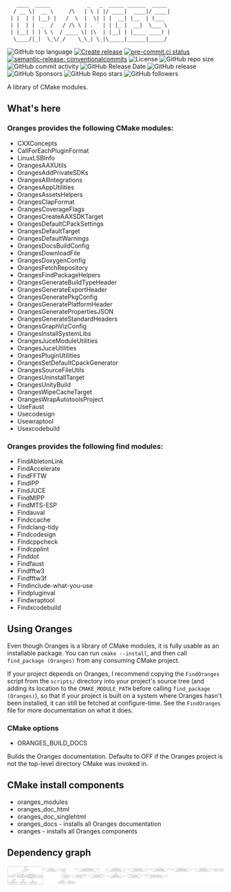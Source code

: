 <!-- markdownlint-disable -->
<!-- editorconfig-checker-disable -->
```
   ____  _____            _   _  _____ ______  _____
  / __ \|  __ \     /\   | \ | |/ ____|  ____|/ ____|
 | |  | | |__) |   /  \  |  \| | |  __| |__  | (___
 | |  | |  _  /   / /\ \ | . ` | | |_ |  __|  \___ \
 | |__| | | \ \  / ____ \| |\  | |__| | |____ ____) |
  \____/|_|  \_\/_/    \_\_| \_|\_____|______|_____/
```

![GitHub top language](https://img.shields.io/github/languages/top/benthevining/Oranges)
[![Create release](https://github.com/benthevining/Oranges/actions/workflows/release.yml/badge.svg)](https://github.com/benthevining/Oranges/actions/workflows/release.yml)
[![pre-commit.ci status](https://results.pre-commit.ci/badge/github/benthevining/Oranges/main.svg)](https://results.pre-commit.ci/latest/github/benthevining/Oranges/main)
[![semantic-release: conventionalcommits](https://img.shields.io/badge/semantic--release-conventionalcommits-e10079?logo=semantic-release)](https://github.com/semantic-release/semantic-release)
![License](https://img.shields.io/github/license/benthevining/Oranges)
![GitHub repo size](https://img.shields.io/github/repo-size/benthevining/Oranges)
![GitHub commit activity](https://img.shields.io/github/commit-activity/m/benthevining/Oranges)
![GitHub Release Date](https://img.shields.io/github/release-date/benthevining/Oranges)
![GitHub release](https://img.shields.io/github/v/release/benthevining/Oranges)
![GitHub Sponsors](https://img.shields.io/github/sponsors/benthevining?style=social)
![GitHub Repo stars](https://img.shields.io/github/stars/benthevining/Oranges?style=social)
![GitHub followers](https://img.shields.io/github/followers/benthevining?style=social)

A library of CMake modules.

## What's here

### Oranges provides the following CMake modules:

  * CXXConcepts
  * CallForEachPluginFormat
  * LinuxLSBInfo
  * OrangesAAXUtils
  * OrangesAddPrivateSDKs
  * OrangesAllIntegrations
  * OrangesAppUtilities
  * OrangesAssetsHelpers
  * OrangesClapFormat
  * OrangesCoverageFlags
  * OrangesCreateAAXSDKTarget
  * OrangesDefaultCPackSettings
  * OrangesDefaultTarget
  * OrangesDefaultWarnings
  * OrangesDocsBuildConfig
  * OrangesDownloadFile
  * OrangesDoxygenConfig
  * OrangesFetchRepository
  * OrangesFindPackageHelpers
  * OrangesGenerateBuildTypeHeader
  * OrangesGenerateExportHeader
  * OrangesGeneratePkgConfig
  * OrangesGeneratePlatformHeader
  * OrangesGeneratePropertiesJSON
  * OrangesGenerateStandardHeaders
  * OrangesGraphVizConfig
  * OrangesInstallSystemLibs
  * OrangesJuceModuleUtilities
  * OrangesJuceUtilities
  * OrangesPluginUtilities
  * OrangesSetDefaultCpackGenerator
  * OrangesSourceFileUtils
  * OrangesUninstallTarget
  * OrangesUnityBuild
  * OrangesWipeCacheTarget
  * OrangesWrapAutotoolsProject
  * UseFaust
  * Usecodesign
  * Usewraptool
  * Usexcodebuild

### Oranges provides the following find modules:

  * FindAbletonLink
  * FindAccelerate
  * FindFFTW
  * FindIPP
  * FindJUCE
  * FindMIPP
  * FindMTS-ESP
  * Findauval
  * Findccache
  * Findclang-tidy
  * Findcodesign
  * Findcppcheck
  * Findcpplint
  * Finddot
  * Findfaust
  * Findfftw3
  * Findfftw3f
  * Findinclude-what-you-use
  * Findpluginval
  * Findwraptool
  * Findxcodebuild

## Using Oranges

Even though Oranges is a library of CMake modules, it is fully usable as an installable package.
You can run `cmake --install`, and then call `find_package (Oranges)` from any consuming CMake project.

If your project depends on Oranges, I recommend copying the `FindOranges` script from the `scripts/` directory into your project's source tree (and adding its location to the `CMAKE_MODULE_PATH` before calling `find_package (Oranges)`), so that if your project is built on a system where Oranges hasn't been installed, it can still be fetched at configure-time.
See the `FindOranges` file for more documentation on what it does.

### CMake options

* ORANGES_BUILD_DOCS

Builds the Oranges documentation. Defaults to OFF if the Oranges project is not the top-level directory CMake was invoked in.

## CMake install components
  * oranges_modules
  * oranges_doc_html
  * oranges_doc_singlehtml
  * oranges_docs - installs all Oranges documentation
  * oranges - installs all Oranges components

## Dependency graph

<p align="center">
  <img src="https://github.com/benthevining/Oranges/blob/main/util/deps_graph.png" alt="Oranges dependency graph"/>
</p>
